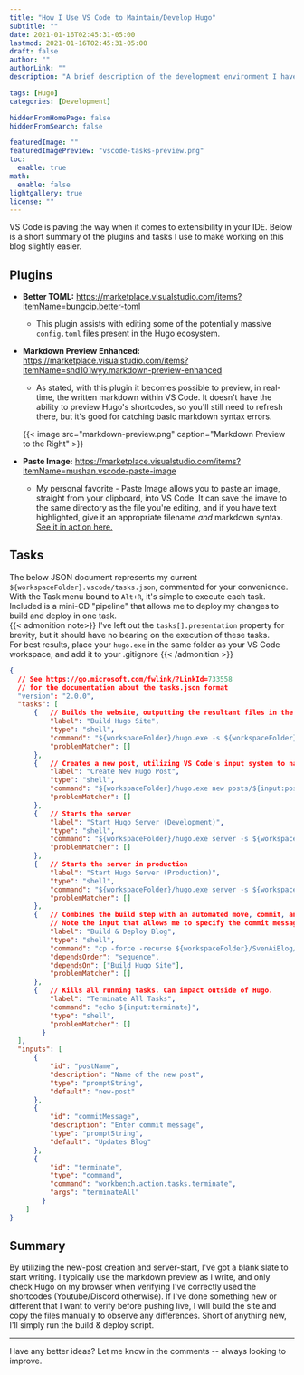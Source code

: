 ```yaml
---
title: "How I Use VS Code to Maintain/Develop Hugo"
subtitle: ""
date: 2021-01-16T02:45:31-05:00
lastmod: 2021-01-16T02:45:31-05:00
draft: false
author: ""
authorLink: ""
description: "A brief description of the development environment I have setup for Hugo."

tags: [Hugo]
categories: [Development]

hiddenFromHomePage: false
hiddenFromSearch: false

featuredImage: ""
featuredImagePreview: "vscode-tasks-preview.png"
toc:
  enable: true
math:
  enable: false
lightgallery: true
license: ""
---
```

<!--more-->
VS Code is paving the way when it comes to extensibility in your IDE. Below is a short summary of the plugins and tasks I use to make working on this blog slightly easier.

## Plugins
* **Better TOML:** https://marketplace.visualstudio.com/items?itemName=bungcip.better-toml  
  * This plugin assists with editing some of the potentially massive `config.toml` files present in the Hugo ecosystem.  
* **Markdown Preview Enhanced:** https://marketplace.visualstudio.com/items?itemName=shd101wyy.markdown-preview-enhanced  
  * As stated, with this plugin it becomes possible to preview, in real-time, the written markdown within VS Code. It doesn't have the ability to preview Hugo's shortcodes, so you'll still need to refresh there, but it's good for catching basic markdown syntax errors.

  {{< image src="markdown-preview.png" caption="Markdown Preview to the Right" >}}
* **Paste Image:** https://marketplace.visualstudio.com/items?itemName=mushan.vscode-paste-image  
  * My personal favorite - Paste Image allows you to paste an image, straight from your clipboard, into VS Code. It can save the imave to the same directory as the file you're editing, and if you have text highlighted, give it an appropriate filename _and_ markdown syntax. [See it in action here.](https://gfycat.com/ripenearant)

## Tasks
The below JSON document represents my current `${workspaceFolder}.vscode/tasks.json`, commented for your convenience. With the Task menu bound to `Alt+R`, it's simple to execute each task. Included is a mini-CD "pipeline" that allows me to deploy my changes to build and deploy in one task.  
{{< admonition note>}}
I've left out the `tasks[].presentation` property for brevity, but it should have no bearing on the execution of these tasks.  
For best results, place your `hugo.exe` in the same folder as your VS Code workspace, and add it to your .gitignore
{{< /admonition >}}
```json
{
  // See https://go.microsoft.com/fwlink/?LinkId=733558
  // for the documentation about the tasks.json format
  "version": "2.0.0",
  "tasks": [
      {   // Builds the website, outputting the resultant files in the /public directory
          "label": "Build Hugo Site",
          "type": "shell",
          "command": "${workspaceFolder}/hugo.exe -s ${workspaceFolder}/SvenAiBlog -e production",
          "problemMatcher": []
      },
      {   // Creates a new post, utilizing VS Code's input system to name the post
          "label": "Create New Hugo Post",
          "type": "shell",
          "command": "${workspaceFolder}/hugo.exe new posts/${input:postName}/index.md -s ${workspaceFolder}/SvenAiBlog ",
          "problemMatcher": []
      },
      {   // Starts the server
          "label": "Start Hugo Server (Development)",
          "type": "shell",
          "command": "${workspaceFolder}/hugo.exe server -s ${workspaceFolder}/SvenAiBlog",
          "problemMatcher": []
      },
      {   // Starts the server in production
          "label": "Start Hugo Server (Production)",
          "type": "shell",
          "command": "${workspaceFolder}/hugo.exe server -s ${workspaceFolder}/SvenAiBlog -e production",
          "problemMatcher": []
      },
      {   // Combines the build step with an automated move, commit, and push.
          // Note the input that allows me to specify the commit message.
          "label": "Build & Deploy Blog",
          "type": "shell",
          "command": "cp -force -recurse ${workspaceFolder}/SvenAiBlog/public/* D:/svengeance.github.io/; cd D:/svengeance.github.io;git add -A ;git commit -m '${input:commitMessage}';git push",
          "dependsOrder": "sequence",
          "dependsOn": ["Build Hugo Site"],
          "problemMatcher": []
      },
      {   // Kills all running tasks. Can impact outside of Hugo.
          "label": "Terminate All Tasks",
          "command": "echo ${input:terminate}",
          "type": "shell",
          "problemMatcher": []
        }
  ],
  "inputs": [
      {
          "id": "postName",
          "description": "Name of the new post",
          "type": "promptString",
          "default": "new-post"
      },
      {
          "id": "commitMessage",
          "description": "Enter commit message",
          "type": "promptString",
          "default": "Updates Blog"
      },
      {
          "id": "terminate",
          "type": "command",
          "command": "workbench.action.tasks.terminate",
          "args": "terminateAll"
        }
    ]
}
```

## Summary
By utilizing the new-post creation and server-start, I've got a blank slate to start writing. I typically use the markdown preview as I write, and only check Hugo on my browser when verifying I've correctly used the shortcodes (Youtube/Discord otherwise). If I've done something new or different that I want to verify before pushing live, I will build the site and copy the files manually to observe any differences. Short of anything new, I'll simply run the build & deploy script.

-------------------------
Have any better ideas? Let me know in the comments -- always looking to improve.